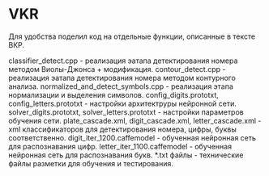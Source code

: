 # VKR
Для удобства поделил код на отдельные функции, описанные в тексте ВКР.

classifier_detect.cpp - реализация эатапа детектирования номера методом Виолы-Джонса + модификация.
contour_detect.cpp - реализация эатапа детектирования номера методом контурного анализа.
normalized_and_detect_symbols.cpp - реализация этапа нормализации и выделения символов.
config_digits.prototxt, config_letters.prototxt - настройки архитектруры нейронной сети.
solver_digits.prototxt, solver_letters.prototxt - настройки параметров обучения сети.
plate_cascade.xml, digit_cascade.xml, letter_cascade.xml - xml классификаторов для детектирования номера, цифры, буквы соответственно.
digit_iter_1200.caffemodel - обученная нейронная сеть для распознавания цифр.
letter_iter_1100.caffemodel - обученная нейронная сеть для распознавания букв.
*.txt файлы - технические файлы разметки для обучения и тестирования.
